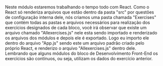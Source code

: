 Neste módulo estaremos trabalhando o tempo todo com React. Como o React só renderiza arquivos que estão dentro da pasta "src" por questões de configuração interna dele, nós criamos uma pasta chamada "Exercises" que contém todas as pastas e arquivos necessários para realização dos exercícios designados de cada bloco, você irá observar que existe um arquivo chamado "Allexercises.js" nele esta sendo importado e renderizado os arquivos dos módulos e depois ele é exportado. Logo eu importo ele dentro do arquivo "App.js" sendo este um arquivo padrão criado pelo próprio React, e renderizo o arquivo "Allexercises.js" dentro dele. Lembrando que alguns módulos do bloco de Desenvolvimento Front-End os exercícios são contínuos, ou seja, utilizam os dados do exercício anterior.

